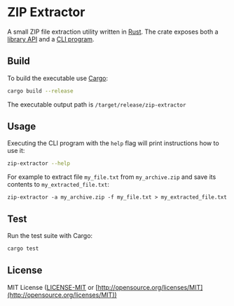 # ZIP Extractor

A small ZIP file extraction utility written in [Rust](https://www.rust-lang.org/). The crate exposes both a [library API](src/lib.rs) and a [CLI program](src/main.rs).

## Build

To build the executable use [Cargo](https://doc.rust-lang.org/cargo/):

```sh
cargo build --release
```

The executable output path is `/target/release/zip-extractor`

## Usage

Executing the CLI program with the `help` flag will print instructions how to use it:

```sh
zip-extractor --help
```

For example to extract file `my_file.txt` from `my_archive.zip` and save its contents to `my_extracted_file.txt`:

```
zip-extractor -a my_archive.zip -f my_file.txt > my_extracted_file.txt
```

## Test

Run the test suite with Cargo:

```sh
cargo test
```

## License

MIT License ([LICENSE-MIT](/LICENSE-MIT) or [http://opensource.org/licenses/MIT](http://opensource.org/licenses/MIT))
